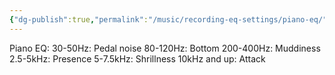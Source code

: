 ```yaml
---
{"dg-publish":true,"permalink":"/music/recording-eq-settings/piano-eq/","tags":["Keep/Label/Mixing","Keep/Label/Piano"]}
---
```



Piano EQ:
30-50Hz: Pedal noise
80-120Hz: Bottom
200-400Hz: Muddiness
2.5-5kHz: Presence
5-7.5kHz: Shrillness
10kHz and up: Attack